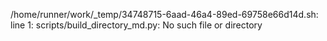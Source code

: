 /home/runner/work/_temp/34748715-6aad-46a4-89ed-69758e66d14d.sh: line 1: scripts/build_directory_md.py: No such file or directory
